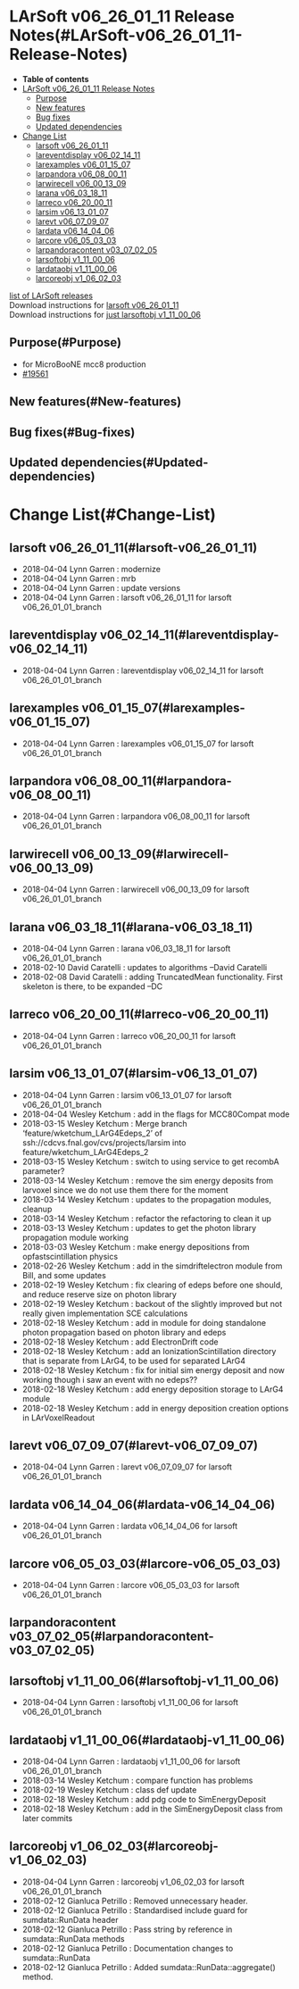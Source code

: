LArSoft v06\_26\_01\_11 Release Notes(#LArSoft-v06_26_01_11-Release-Notes)
=============================================================================

-   **Table of contents**
-   [LArSoft v06\_26\_01\_11 Release Notes](#LArSoft-v06_26_01_11-Release-Notes)
    -   [Purpose](#Purpose)
    -   [New features](#New-features)
    -   [Bug fixes](#Bug-fixes)
    -   [Updated dependencies](#Updated-dependencies)
-   [Change List](#Change-List)
    -   [larsoft v06\_26\_01\_11](#larsoft-v06_26_01_11)
    -   [lareventdisplay v06\_02\_14\_11](#lareventdisplay-v06_02_14_11)
    -   [larexamples v06\_01\_15\_07](#larexamples-v06_01_15_07)
    -   [larpandora v06\_08\_00\_11](#larpandora-v06_08_00_11)
    -   [larwirecell v06\_00\_13\_09](#larwirecell-v06_00_13_09)
    -   [larana v06\_03\_18\_11](#larana-v06_03_18_11)
    -   [larreco v06\_20\_00\_11](#larreco-v06_20_00_11)
    -   [larsim v06\_13\_01\_07](#larsim-v06_13_01_07)
    -   [larevt v06\_07\_09\_07](#larevt-v06_07_09_07)
    -   [lardata v06\_14\_04\_06](#lardata-v06_14_04_06)
    -   [larcore v06\_05\_03\_03](#larcore-v06_05_03_03)
    -   [larpandoracontent v03\_07\_02\_05](#larpandoracontent-v03_07_02_05)
    -   [larsoftobj v1\_11\_00\_06](#larsoftobj-v1_11_00_06)
    -   [lardataobj v1\_11\_00\_06](#lardataobj-v1_11_00_06)
    -   [larcoreobj v1\_06\_02\_03](#larcoreobj-v1_06_02_03)

[list of LArSoft releases](LArSoft_release_list)\
Download instructions for [larsoft v06\_26\_01\_11](http://scisoft.fnal.gov/scisoft/bundles/larsoft/v06_26_01_11/larsoft-v06_26_01_11.html)\
Download instructions for [just larsoftobj v1\_11\_00\_06](http://scisoft.fnal.gov/scisoft/bundles/larsoftobj/v1_11_00_06/larsoftobj-v1_11_00_06.html)

Purpose(#Purpose)
--------------------

-   for MicroBooNE mcc8 production
-   [\#19561](/redmine/issues/19561 "Support: Request patch release larsoft v06_26_01_11 (Closed)")

New features(#New-features)
------------------------------

Bug fixes(#Bug-fixes)
------------------------

Updated dependencies(#Updated-dependencies)
----------------------------------------------

Change List(#Change-List)
============================

larsoft v06\_26\_01\_11(#larsoft-v06_26_01_11)
-------------------------------------------------

-   2018-04-04 Lynn Garren : modernize
-   2018-04-04 Lynn Garren : mrb
-   2018-04-04 Lynn Garren : update versions
-   2018-04-04 Lynn Garren : larsoft v06\_26\_01\_11 for larsoft v06\_26\_01\_01\_branch

lareventdisplay v06\_02\_14\_11(#lareventdisplay-v06_02_14_11)
-----------------------------------------------------------------

-   2018-04-04 Lynn Garren : lareventdisplay v06\_02\_14\_11 for larsoft v06\_26\_01\_01\_branch

larexamples v06\_01\_15\_07(#larexamples-v06_01_15_07)
---------------------------------------------------------

-   2018-04-04 Lynn Garren : larexamples v06\_01\_15\_07 for larsoft v06\_26\_01\_01\_branch

larpandora v06\_08\_00\_11(#larpandora-v06_08_00_11)
-------------------------------------------------------

-   2018-04-04 Lynn Garren : larpandora v06\_08\_00\_11 for larsoft v06\_26\_01\_01\_branch

larwirecell v06\_00\_13\_09(#larwirecell-v06_00_13_09)
---------------------------------------------------------

-   2018-04-04 Lynn Garren : larwirecell v06\_00\_13\_09 for larsoft v06\_26\_01\_01\_branch

larana v06\_03\_18\_11(#larana-v06_03_18_11)
-----------------------------------------------

-   2018-04-04 Lynn Garren : larana v06\_03\_18\_11 for larsoft v06\_26\_01\_01\_branch
-   2018-02-10 David Caratelli : updates to algorithms –David Caratelli
-   2018-02-08 David Caratelli : adding TruncatedMean functionality. First skeleton is there, to be expanded –DC

larreco v06\_20\_00\_11(#larreco-v06_20_00_11)
-------------------------------------------------

-   2018-04-04 Lynn Garren : larreco v06\_20\_00\_11 for larsoft v06\_26\_01\_01\_branch

larsim v06\_13\_01\_07(#larsim-v06_13_01_07)
-----------------------------------------------

-   2018-04-04 Lynn Garren : larsim v06\_13\_01\_07 for larsoft v06\_26\_01\_01\_branch
-   2018-04-04 Wesley Ketchum : add in the flags for MCC80Compat mode
-   2018-03-15 Wesley Ketchum : Merge branch ‘feature/wketchum\_LArG4Edeps\_2’ of ssh://cdcvs.fnal.gov/cvs/projects/larsim into feature/wketchum\_LArG4Edeps\_2
-   2018-03-15 Wesley Ketchum : switch to using service to get recombA parameter?
-   2018-03-14 Wesley Ketchum : remove the sim energy deposits from larvoxel since we do not use them there for the moment
-   2018-03-14 Wesley Ketchum : updates to the propagation modules, cleanup
-   2018-03-14 Wesley Ketchum : refactor the refactoring to clean it up
-   2018-03-13 Wesley Ketchum : updates to get the photon library propagation module working
-   2018-03-03 Wesley Ketchum : make energy depositions from opfastscintillation physics
-   2018-02-26 Wesley Ketchum : add in the simdriftelectron module from Bill, and some updates
-   2018-02-19 Wesley Ketchum : fix clearing of edeps before one should, and reduce reserve size on photon library
-   2018-02-19 Wesley Ketchum : backout of the slightly improved but not really given implementation SCE calculations
-   2018-02-18 Wesley Ketchum : add in module for doing standalone photon propagation based on photon library and edeps
-   2018-02-18 Wesley Ketchum : add ElectronDrift code
-   2018-02-18 Wesley Ketchum : add an IonizationScintillation directory that is separate from LArG4, to be used for separated LArG4
-   2018-02-18 Wesley Ketchum : fix for initial sim energy deposit and now working though i saw an event with no edeps??
-   2018-02-18 Wesley Ketchum : add energy deposition storage to LArG4 module
-   2018-02-18 Wesley Ketchum : add in energy deposition creation options in LArVoxelReadout

larevt v06\_07\_09\_07(#larevt-v06_07_09_07)
-----------------------------------------------

-   2018-04-04 Lynn Garren : larevt v06\_07\_09\_07 for larsoft v06\_26\_01\_01\_branch

lardata v06\_14\_04\_06(#lardata-v06_14_04_06)
-------------------------------------------------

-   2018-04-04 Lynn Garren : lardata v06\_14\_04\_06 for larsoft v06\_26\_01\_01\_branch

larcore v06\_05\_03\_03(#larcore-v06_05_03_03)
-------------------------------------------------

-   2018-04-04 Lynn Garren : larcore v06\_05\_03\_03 for larsoft v06\_26\_01\_01\_branch

larpandoracontent v03\_07\_02\_05(#larpandoracontent-v03_07_02_05)
---------------------------------------------------------------------

larsoftobj v1\_11\_00\_06(#larsoftobj-v1_11_00_06)
-----------------------------------------------------

-   2018-04-04 Lynn Garren : larsoftobj v1\_11\_00\_06 for larsoft v06\_26\_01\_01\_branch

lardataobj v1\_11\_00\_06(#lardataobj-v1_11_00_06)
-----------------------------------------------------

-   2018-04-04 Lynn Garren : lardataobj v1\_11\_00\_06 for larsoft v06\_26\_01\_01\_branch
-   2018-03-14 Wesley Ketchum : compare function has problems
-   2018-02-19 Wesley Ketchum : class def update
-   2018-02-18 Wesley Ketchum : add pdg code to SimEnergyDeposit
-   2018-02-18 Wesley Ketchum : add in the SimEnergyDeposit class from later commits

larcoreobj v1\_06\_02\_03(#larcoreobj-v1_06_02_03)
-----------------------------------------------------

-   2018-04-04 Lynn Garren : larcoreobj v1\_06\_02\_03 for larsoft v06\_26\_01\_01\_branch
-   2018-02-12 Gianluca Petrillo : Removed unnecessary header.
-   2018-02-12 Gianluca Petrillo : Standardised include guard for sumdata::RunData header
-   2018-02-12 Gianluca Petrillo : Pass string by reference in sumdata::RunData methods
-   2018-02-12 Gianluca Petrillo : Documentation changes to sumdata::RunData
-   2018-02-12 Gianluca Petrillo : Added sumdata::RunData::aggregate() method.
